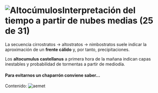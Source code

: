 # ![Altocúmulos](./gps_files/220090265_b149d7132e.jpg)Interpretación del tiempo a partir de nubes medias (25 de 31)

La secuencia cirrostratos -> altostratos -> nimbostratos suele indicar la aproximación de un **frente cálido** y, por tanto, precipitaciones.

Los **altocumulus castellanus** a primera hora de la mañana indican capas inestables y probabilidad de tormentas a partir de mediodía.

#### Para evitarnos un chaparrón conviene saber...  

Contenido: ![aemet](./gps_files/aemet(24).jpg)